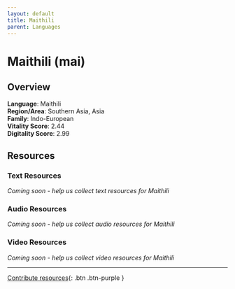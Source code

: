 ```yaml
---
layout: default
title: Maithili
parent: Languages
---
```


# Maithili (mai)

## Overview

**Language**: Maithili  
**Region/Area**: Southern Asia, Asia  
**Family**: Indo-European  
**Vitality Score**: 2.44  
**Digitality Score**: 2.99  

## Resources

### Text Resources
*Coming soon - help us collect text resources for Maithili*

### Audio Resources
*Coming soon - help us collect audio resources for Maithili*

### Video Resources
*Coming soon - help us collect video resources for Maithili*

---

[Contribute resources](https://fairtrain.github.io/){: .btn .btn-purple }
